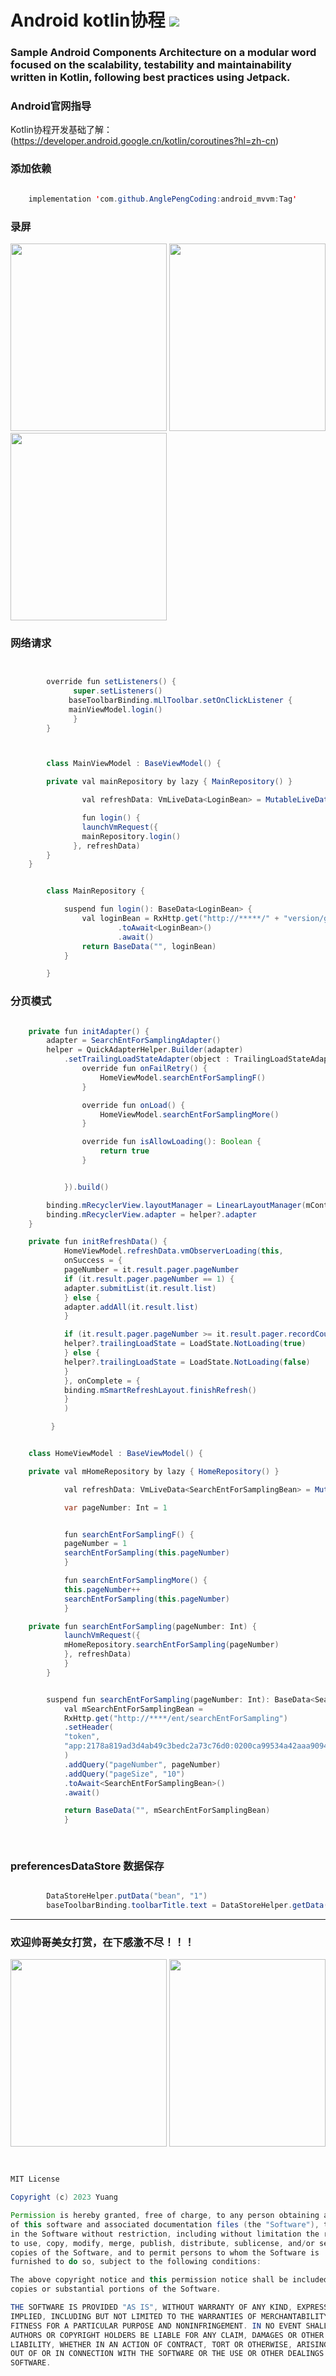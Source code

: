 # Android kotlin协程 [![](https://jitpack.io/v/AnglePengCoding/android_mvvm.svg)](https://jitpack.io/#AnglePengCoding/android_mvvm)


<h3> Sample Android Components Architecture on a modular word focused on the scalability, testability and maintainability written in Kotlin, following best practices using Jetpack.</h3>



<h3>Android官网指导</h3>

Kotlin协程开发基础了解：
(https://developer.android.google.cn/kotlin/coroutines?hl=zh-cn)


<h3>添加依赖</h3>

```java

    implementation 'com.github.AnglePengCoding:android_mvvm:Tag'

```


<h3>录屏</h3>

<div align=start>
<img src="https://github.com/AnglePengCoding/android_mvvm/blob/main/GIF/mvvm_home.gif" width="250" height="300" />
<img src="https://github.com/AnglePengCoding/android_mvvm/blob/main/GIF/mvvm_login.gif" width="250" height="300" />
</div>


<div align=start>
<img src="https://github.com/AnglePengCoding/android_mvvm/blob/main/GIF/mvvm_not_net.gif" width="250" height="300" />
</div>

<h3>网络请求</h3>

```java


        override fun setListeners() {
              super.setListeners()
             baseToolbarBinding.mLlToolbar.setOnClickListener {
             mainViewModel.login()
              }
        }



        class MainViewModel : BaseViewModel() {

        private val mainRepository by lazy { MainRepository() }

                val refreshData: VmLiveData<LoginBean> = MutableLiveData()

                fun login() {
                launchVmRequest({
                mainRepository.login()
              }, refreshData)
        }
    }


        class MainRepository {

            suspend fun login(): BaseData<LoginBean> {
                val loginBean = RxHttp.get("http://*****/" + "version/getLatestOne")
                        .toAwait<LoginBean>()
                        .await()
                return BaseData("", loginBean)
            }

        }

```

<h3>分页模式</h3>

```java

    private fun initAdapter() {
        adapter = SearchEntForSamplingAdapter()
        helper = QuickAdapterHelper.Builder(adapter)
            .setTrailingLoadStateAdapter(object : TrailingLoadStateAdapter.OnTrailingListener {
                override fun onFailRetry() {
                    HomeViewModel.searchEntForSamplingF()
                }

                override fun onLoad() {
                    HomeViewModel.searchEntForSamplingMore()
                }

                override fun isAllowLoading(): Boolean {
                    return true
                }


            }).build()

        binding.mRecyclerView.layoutManager = LinearLayoutManager(mContext)
        binding.mRecyclerView.adapter = helper?.adapter
    }

    private fun initRefreshData() {
            HomeViewModel.refreshData.vmObserverLoading(this,
            onSuccess = {
            pageNumber = it.result.pager.pageNumber
            if (it.result.pager.pageNumber == 1) {
            adapter.submitList(it.result.list)
            } else {
            adapter.addAll(it.result.list)
            }

            if (it.result.pager.pageNumber >= it.result.pager.recordCount) {
            helper?.trailingLoadState = LoadState.NotLoading(true)
            } else {
            helper?.trailingLoadState = LoadState.NotLoading(false)
            }
            }, onComplete = {
            binding.mSmartRefreshLayout.finishRefresh()
            }
            )

         }


    class HomeViewModel : BaseViewModel() {

    private val mHomeRepository by lazy { HomeRepository() }

            val refreshData: VmLiveData<SearchEntForSamplingBean> = MutableLiveData()

            var pageNumber: Int = 1


            fun searchEntForSamplingF() {
            pageNumber = 1
            searchEntForSampling(this.pageNumber)
            }

            fun searchEntForSamplingMore() {
            this.pageNumber++
            searchEntForSampling(this.pageNumber)
            }

    private fun searchEntForSampling(pageNumber: Int) {
            launchVmRequest({
            mHomeRepository.searchEntForSampling(pageNumber)
            }, refreshData)
            }
        }


        suspend fun searchEntForSampling(pageNumber: Int): BaseData<SearchEntForSamplingBean> {
            val mSearchEntForSamplingBean =
            RxHttp.get("http://****/ent/searchEntForSampling")
            .setHeader(
            "token",
            "app:2178a819ad3d4ab49c3bedc2a73c76d0:0200ca99534a42aaa909464b8f15e4c9"
            )
            .addQuery("pageNumber", pageNumber)
            .addQuery("pageSize", "10")
            .toAwait<SearchEntForSamplingBean>()
            .await()

            return BaseData("", mSearchEntForSamplingBean)
            }
        
         
```

<h3>preferencesDataStore 数据保存</h3>

```java

        DataStoreHelper.putData("bean", "1")
        baseToolbarBinding.toolbarTitle.text = DataStoreHelper.getData("bean","")

```

***
<h3>欢迎帅哥美女打赏，在下感激不尽！！！</h3>

<div align=start>
<img src="https://github.com/AnglePengCoding/android_picture/blob/main/GIF/wx.jpg" width="250" height="300" />

<img src="https://github.com/AnglePengCoding/android_picture/blob/main/GIF/zfb.jpg" width="250" height="300" />
</div>


```java


MIT License

Copyright (c) 2023 Yuang

Permission is hereby granted, free of charge, to any person obtaining a copy
of this software and associated documentation files (the "Software"), to deal
in the Software without restriction, including without limitation the rights
to use, copy, modify, merge, publish, distribute, sublicense, and/or sell
copies of the Software, and to permit persons to whom the Software is
furnished to do so, subject to the following conditions:

The above copyright notice and this permission notice shall be included in all
copies or substantial portions of the Software.

THE SOFTWARE IS PROVIDED "AS IS", WITHOUT WARRANTY OF ANY KIND, EXPRESS OR
IMPLIED, INCLUDING BUT NOT LIMITED TO THE WARRANTIES OF MERCHANTABILITY,
FITNESS FOR A PARTICULAR PURPOSE AND NONINFRINGEMENT. IN NO EVENT SHALL THE
AUTHORS OR COPYRIGHT HOLDERS BE LIABLE FOR ANY CLAIM, DAMAGES OR OTHER
LIABILITY, WHETHER IN AN ACTION OF CONTRACT, TORT OR OTHERWISE, ARISING FROM,
OUT OF OR IN CONNECTION WITH THE SOFTWARE OR THE USE OR OTHER DEALINGS IN THE
SOFTWARE.
```
